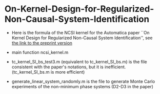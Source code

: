 # On-Kernel-Design-for-Regularized-Non-Causal-System-Identification
- Here is the formula of the NCSI kernel for the Automatica paper ``On Kernel Design for Regularized  Non-Causal System Identification'', see 
[the link to the preprint version](https://arxiv.org/abs/2307.13999 "On Kernel Design for Regularized  Non-Causal System Identification")

- main function ncsi_kernel.m
- tc_kernel_SI_bs_test3.m (equivalent to tc_kernel_SI_bs.m) is the file consistent with the paper's notations, but it is inefficient. (tc_kernel_SI_bs.m is more efficient)

- generate_linear_system_randomly.m is the file to generate Monte Carlo experiments of the non-minimum phase systems (D2-D3 in the paper)
